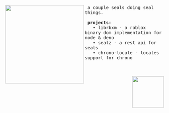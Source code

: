 <p float="left">
  <img src="https://github.com/0x5eal/.github/assets/74418041/b02c4985-967c-4640-aa9a-218af0e37176" width="250" align="left">
  <p float="left">
    <samp>
       a couple seals doing seal things.
      <br>
      <br>
      <b> projects:</b>
      <br>
         • librbxm - a roblox binary dom implementation for node & deno
      <br>
         • sealz - a rest api for seals 
      <br>
         • chrono-locale - locales support for chrono
    </samp>
    <br>
    <br>
    <br>
    <br>
    
 <img align="right" width="100px" src="https://hits-app.vercel.app/hits?url=https%3A%2F%2Fgithub.com%2F0x5eal" />
  </p>
</p>
